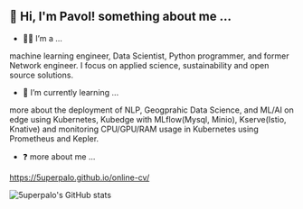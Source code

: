 ## 👋 Hi, I'm Pavol! something about me ... 

- 🙋‍♂️ I’m a ...

machine learning engineer, Data Scientist, Python programmer, and former Network engineer. I focus on applied science, sustainability and open source solutions.
- 🌱 I’m currently learning ...

more about the deployment of NLP, Geogprahic Data Science, and ML/AI on edge using Kubernetes, Kubedge with MLflow(Mysql, Minio), Kserve(Istio, Knative) and monitoring CPU/GPU/RAM usage in Kubernetes using Prometheus and Kepler.
- ❓ more about me ...

https://5uperpalo.github.io/online-cv/

![5uperpalo's GitHub stats](https://github-readme-stats.vercel.app/api?username=5uperpalo&theme=synthwave&show_icons=true&hide_border=true)
